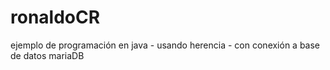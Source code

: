 # ronaldoCR
ejemplo de programación en java - usando herencia - con conexión a base de datos mariaDB
